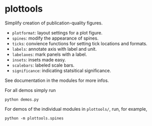 # plottools

Simplify creation of publication-quality figures.

- `plotformat`: layout settings for a plot figure.
- `spines`: modify the appearance of spines.
- `ticks`: convience functions for setting tick locations and formats.
- `labels`: annotate axis with label and unit.
- `labelaxes`: mark panels with a label.
- `insets`: insets made easy.
- `scalebars`: labeled scale bars.
- `significance`: indicating statsitical significance.

See documentation in the modules for more infos.

For all demos simply run
```
python demos.py
```
For demos of the individual modules in `plottools/`, 
run, for example,
```
python -m plottools.spines
```
